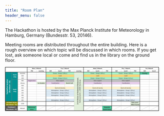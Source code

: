 ```yaml
---
title: "Room Plan"
header_menu: false
---
```

The Hackathon is hosted by the Max Planck Institute for Meteorology in Hamburg, Germany (Bundesstr. 53, 20146).

Meeting rooms are distributed throughout the entire building. Here is a rough overview on which topic will be discussed in which rooms. If you get lost, ask someone local or come and find us in the library on the ground floor. 

![Room overview](images/program_room_oveview.jpg)
